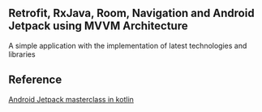 ## Retrofit, RxJava, Room, Navigation and Android Jetpack using MVVM Architecture
A simple application with the implementation of latest technologies and libraries 



## Reference 

[Android Jetpack masterclass in kotlin](https://www.udemy.com/course/androidjetpack/)
